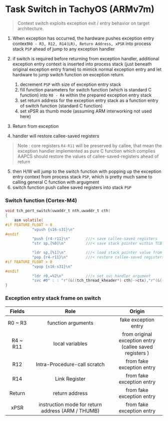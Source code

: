 # Task Switch in TachyOS (ARMv7m)
>  Context switch exploits exception exit / entry behavior on target architecture.

1. When exception has occurred, the hardware pushes exception entry context```R0 - R3, R12, R14(LR), Return Address, xPSR``` into process stack ```PSP``` ahead of jump to any exception handler

2. if switch is required before returning from exception handler, additional exception entry context is inserted into process stack (just beneath original exception entry frame) to mimick normal exception entry and let hardware to jump switch function on exception return.
   1. decrement ```PSP``` with size of exception entry stack
   2. fill function parameters for switch function (which is standard C function) into ```R0 - R4``` within the prepared exception entry stack
   3. set return address for the exception entry stack as a function entry of switch function (standard C function)
   4. set xPSR as thumb mode (assuming ARM interworking not used here)
3. Return from exception
4. handler will restore callee-saved registers
> Note : core registers ```R4-R11``` will be preserved by callee, that mean the exception handler implemented as pure C function which complies AAPCS should restore the values of callee-saved-registers ahead of return
5. then H/W will jump to the switch function with popping up the exception entry context from process stack ```PSP```, which is pretty much same to calling general C function with argugment
6. switch function push callee saved registers into stack ```PSP```
### Switch function (Cortex-M4)
```C
void tch_port_switch(uwaddr_t nth,uwaddr_t cth) 
{
	asm volatile(
#if FEATURE_FLOAT > 0
			"vpush {s16-s31}\n"
#endif
			"push {r4-r11}\n"       ///< save callee-saved registers
			"str sp,[%0]\n"         ///< save stack pointer within TCB

			"ldr sp,[%1]\n"         ///< load stack pointer value from TCB of next task
			"pop {r4-r11}\n"        ///< restore callee-saved registers
#if FEATURE_FLOAT > 0
			"vpop {s16-s31}\n"
#endif
			"ldr r0,=%2\n"          ///< set svc handler argument
			"svc #0" : : "r"(&((tch_thread_kheader*) cth)->ctx),"r"(&((tch_thread_kheader*) nth)->ctx),"i"(SV_EXIT_FROM_SWITCH) : "r4","r5","r6","r8","r9","r10", "r11", "lr" );
}

```
### Exception entry stack frame on switch
|Fields|Role| Origin |
|:-:|:-:|:-:|
|R0 ~ R3| function arguments | fake exception entry |
|R4 ~ R11| local variables | from original exception entry </br> (callee saved registers ) |
|R12 | Intra-Procedure-call scratch | from fake exception entry|
|R14| Link Register| from fake exception entry|
|Return| return address | from fake exception entry|
|xPSR| instruction mode for return address (ARM / THUMB)| from fake exception entry|


